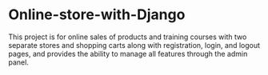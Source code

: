 # Online-store-with-Django
This project is for online sales of products and training courses with two separate stores and shopping carts along with registration, login, and logout pages, and provides the ability to manage all features through the admin panel.
